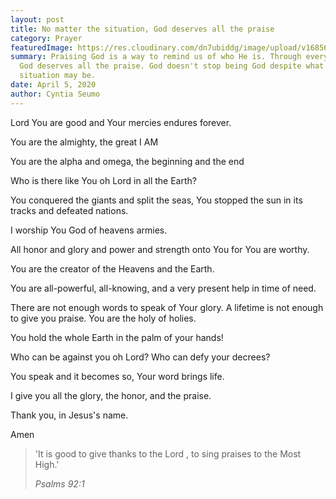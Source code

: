 ```yaml
---
layout: post
title: No matter the situation, God deserves all the praise
category: Prayer
featuredImage: https://res.cloudinary.com/dn7ubiddg/image/upload/v1685671919/blog/pexels-luis-quintero-2014775-1024x682.jpg
summary: Praising God is a way to remind us of who He is. Through every season
  God deserves all the praise. God doesn't stop being God despite what our
  situation may be.
date: April 5, 2020
author: Cyntia Seumo
---
```

<p>
Lord You are good and Your mercies endures forever.
</p>
<p>
You are the almighty, the great I AM
</p>
<p>
You are the alpha and omega, the beginning and the end
</p>
<p>
Who is there like You oh Lord in all the Earth?
</p>
<p>
You conquered the giants and split the seas, You stopped the sun in its tracks and defeated nations.
</p>
<p>
I worship You God of heavens armies.
</p>
<p>
All honor and glory and power and strength onto You for You are worthy.
</p>
<p>
You are the creator of the Heavens and the Earth.
</p>
<p>
You are all-powerful, all-knowing, and a very present help in time of need.
</p>
<p>
There are not enough words to speak of Your glory. A lifetime is not enough to give you praise. You are the holy of holies.
</p>
<p>
You hold the whole Earth in the palm of your hands!
</p>
<p>
Who can be against you oh Lord? Who can defy your decrees?
</p>
<p>
You speak and it becomes so, Your word brings life.
</p>
<p>
I give you all the glory, the honor, and the praise.
</p>
<p>
Thank you, in Jesus's name.
</p>
<p>
Amen
</p>
<blockquote>
<p>'It is good to give thanks to the Lord , to sing praises to the Most High.'</p>
<cite> Psalms 92:1</cite>
</blockquote>